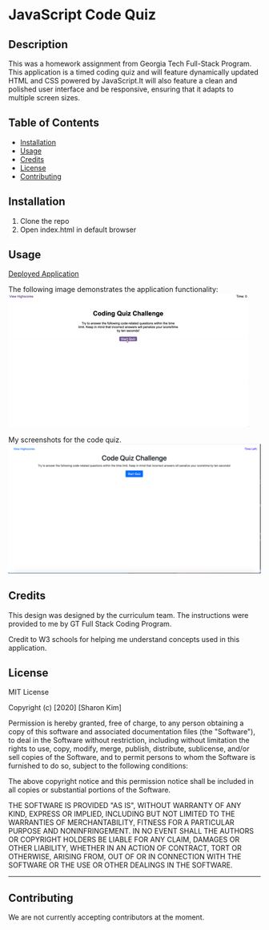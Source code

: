 # JavaScript Code Quiz
## Description
This was a homework assignment from Georgia Tech Full-Stack Program. This application is a timed coding quiz and will feature dynamically updated HTML and CSS powered by JavaScript.It will also feature a clean and polished user interface and be responsive, ensuring that it adapts to multiple screen sizes.

## Table of Contents
* [Installation](#installation)
* [Usage](#usage)
* [Credits](#credits)
* [License](#license)
* [Contributing](#contributing)

## Installation
1. Clone the repo
2. Open index.html in default browser

## Usage
[Deployed Application]( https://sharonkim09.github.io/gt-hw-code-quiz/)

The following image demonstrates the application functionality:
![code quiz](./Assets/04-web-apis-homework-demo.gif)

My screenshots for the code quiz.
![code quiz](./Assets/images/mainpage.png)

## Credits
This design was designed by the curriculum team. The instructions were provided to me by GT Full Stack Coding Program.

Credit to W3 schools for helping me understand concepts used in this application.


## License
MIT License

Copyright (c) [2020] [Sharon Kim]

Permission is hereby granted, free of charge, to any person obtaining a copy
of this software and associated documentation files (the "Software"), to deal
in the Software without restriction, including without limitation the rights
to use, copy, modify, merge, publish, distribute, sublicense, and/or sell
copies of the Software, and to permit persons to whom the Software is
furnished to do so, subject to the following conditions:

The above copyright notice and this permission notice shall be included in all
copies or substantial portions of the Software.

THE SOFTWARE IS PROVIDED "AS IS", WITHOUT WARRANTY OF ANY KIND, EXPRESS OR
IMPLIED, INCLUDING BUT NOT LIMITED TO THE WARRANTIES OF MERCHANTABILITY,
FITNESS FOR A PARTICULAR PURPOSE AND NONINFRINGEMENT. IN NO EVENT SHALL THE
AUTHORS OR COPYRIGHT HOLDERS BE LIABLE FOR ANY CLAIM, DAMAGES OR OTHER
LIABILITY, WHETHER IN AN ACTION OF CONTRACT, TORT OR OTHERWISE, ARISING FROM,
OUT OF OR IN CONNECTION WITH THE SOFTWARE OR THE USE OR OTHER DEALINGS IN THE
SOFTWARE.


---




## Contributing

We are not currently accepting contributors at the moment.
